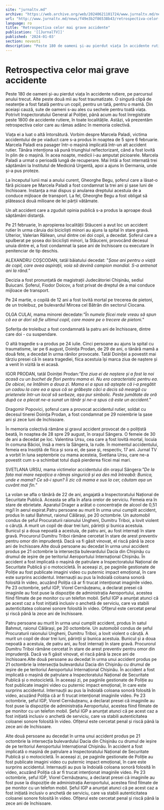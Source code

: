 ```yaml
---
site: "jurnaltv.md"
archive: "https://web.archive.org/web/20240621101724/www.jurnaltv.md/news/f49e3b2f86538b43/retrospectiva-celor-mai-grave-accidente.html"
url: "http://www.jurnaltv.md/news/f49e3b2f86538b43/retrospectiva-celor-mai-grave-accidente.html"
language: ro
title: "Retrospectiva celor mai grave accidente"
publication: '[[JurnalTV]]'
published: '2024-01-03'
section: novosti
description: "Peste 180 de oameni și-au pierdut viața în accidente rutiere, pe parcursul anului trecut. Alte peste două mii au fost traumatizate. O singură clipă de neatenție a fost fatală pentru un copil, pentru un tată, pentru o mamă. Din aceiași cauză, sute de oameni s-au ales cu sechele pentru toată viața. Potrivit Inspectoratului General al Poliției, până acum au fost înregistrate peste 1800 de accidente rutiere, în toate localitățile. Astăzi, vă prezentăm retrospectiva celor care au rămas adânc în memoria colectivă."
---
```


# Retrospectiva celor mai grave accidente

Peste 180 de oameni și-au pierdut viața în accidente rutiere, pe parcursul anului trecut. Alte peste două mii au fost traumatizate. O singură clipă de neatenție a fost fatală pentru un copil, pentru un tată, pentru o mamă. Din aceiași cauză, sute de oameni s-au ales cu sechele pentru toată viața. Potrivit Inspectoratului General al Poliției, până acum au fost înregistrate peste 1800 de accidente rutiere, în toate localitățile. Astăzi, vă prezentăm retrospectiva celor care au rămas adânc în memoria colectivă.

Viața ei a luat o altă întorsătură. Vorbim despre Marcela Paladi, victima accidentului de pe viaduct care s-a produs în noaptea de 5 spre 6 februarie. Marcela Paladi era pasager într-o mașină implicată într-un alt accident rutier. Tânăra intenționa să pună triunghiul reflectorizant, când a fost lovită în plin de o mașină. În acea noapte, medicii i-au amputat picioarele. Marcela Paladi a urmat o perioadă lungă de recuperare. Mai întâi a fost internată trei săptămâni la Institutul de Medicină Urgentă, apoi a ajuns în Germania, unde și-a pus proteze.

La începutul lunii mai a anului curent, Gheorghe Begu, șoferul care a lăsat-o fără picioare pe Marcela Paladi a fost condamnat la trei ani și șase luni de închisoare. Instanța a mai dispus și anularea dreptului acestuia de a conduce mijloace de transport. La fel, Gheorghe Begu a fost obligat să plătească două milioane de lei părții vătămate.

Un alt accident care a zguduit opinia publică s-a produs la aproape două săptămâni distanță.

Pe 21 februarie, în apropierea localității Stăuceni a avut loc un accident rutier în urma căruia doi bicicliști minori au ajuns la spital în stare gravă. Ulterior, Valerian Răilean, unul dintre cei doi copii, a decedat. Șoferul care a spulberat pe șosea doi bicicliști minori, la Stăuceni, provocând decesul unuia dintre ei, a fost condamnat la șase ani de închisoare cu executare în penitenciar de tip deschis.

ALEXANDRU COȘCODAN, tatăl băiatului decedat: "*Șase ani pentru o viață de copil, care avea aspirații, voia să devină campion mondial. S-a antrenat ani la rând."*

Decizia a fost pronunțată de magistrații Judecătoriei Chișinău, sediul Buiucani. Șoferul, Fiodor Doicov, a fost privat de dreptul de a mai conduce mijloace de transport.

Pe 24 martie, o copilă de 12 ani a fost lovită mortal pe trecerea de pietoni, de un troleibuz, pe bulevardul Mircea cel Bătrân din sectorul Ciocana.

OLGA CULAI, mama minorei decedate:*"În numele fiicei mele vreau să spun că ea ar dori să fie ultimul copil, care moare pe o trecere de pietoni."*

Șoferița de troleibuz a fost condamnată la patru ani de închisoare, dintre care doi - cu suspendare.

O altă tragedie s-a produs pe 24 iulie. Cinci persoane au ajuns la spital cu traumatisme, iar pe 6 august, Doinița Prodan, de 29 de ani, o tânără mamă a două fete, a decedat în urma rănilor provocate. Tatăl Doiniței a povestit mai târziu presei că în seara tragediei, fiica acestuia își marca ziua de naștere și a venit în vizită la ei acasă.

IGOR PRODAN, tatăl Doiniței Prodan:*"Era ziua ei de naștere și a fost la noi acasă cu un buchet de flori pentru mama ei. Nu era caracteristic pentru ea. De obicei, ne întâlnim a doua zi. Mama ei a spus să aștepte că i-a pregătit un cadou la care ea a spus că se grăbește căci a decis să meargă cu prietenele într-un local să serbeze, așa pur simbolic. Peste jumătate de oră după ce a plecat ne-a sunat un tânăr și ne-a spus că este un accident."*

Dragomir Popovici, șoferul care a provocat accidentul rutier, soldat cu decesul tinerei Doinița Prodan, a fost condamnat pe 29 noiembrie la șase ani și zece luni de închisoare.

În memoria colectivă rămâne și gravul accident provocat de o polițistă beată, în noaptea de 28 spre 29 august, în orașul Sângera. O femeie de 30 de ani a decedat pe loc. Valentina Ursu, cea care a fost lovită mortal, locuia în comuna Băcioi, însă a mers la Sângera, la rude. În momentul accidentului, femeia era însoțită de fiica și sora ei, de șase și, respectiv, 17 ani. Jurnal TV a vorbit în luna septembrie cu mama acesteia, Svetlana Ursu, care ne-a povestit cum s-a schimbat totul după pierderea fiicei mai mari.

SVETLANA URSU, mama victimelor accidentului din orașul Sângera:*"De la fata mai mare nepoțica a rămas singurică și ea des mă întreabă: Bunica, unde e mama? Ce să-i spun? Îi zic că mama e sus la cer, căutam așa un cuvânt mai fin."*

La volan se afla o tânără de 22 de ani, angajată a Inspectoratului Național de Securitate Publică. Aceasta se afla în afara orelor de serviciu. Femeia era în stare de ebrietate. Aparatul Drager a arătat o concentrație de alcool de 0,51 mg/l în aerul expirat.Patru persoane au murit în urma unui cumplit accident, produs în satul Bahmut, raionul Călărași, pe 20 octombrie. Un automobil condus de șeful Procuraturii raionului Ungheni, Dumitru Triboi, a lovit violent o căruță. A murit un copil de doar trei luni, părinții și bunica acestuia. Bunicul și a doua nepoată a acestuia, de patru ani, au fost internați în stare gravă. Procurorul Dumitru Triboi rămâne cercetat în stare de arest preventiv pentru omor din imprudență. Dacă va fi găsit vinovat, el riscă până la zece ani de închisoare.Alte două persoane au decedat în urma unui accident produs pe 21 octombrie la intersecția bulevardului Dacia din Chișinău cu drumul de ieșire de pe teritoriul Aeroportului Internațional Chișinău. În accident a fost implicată o mașină de patrulare a Inspectoratului Național de Securitate Publică și o motocicletă. În aceeași zi, pe paginile gestionate de Poliție au fost publicate imagini video cu puternic impact emoțional, în care este surprins accidentul. Internauții au pus la îndoială coloana sonoră folosită în video, acuzând Poliția că ar fi trucat intenționat imaginile video. Pe 23 octombrie, șeful IGP, Viorel Cernăuțeanu, a declarat presei că imaginile au fost puse la dispoziție de administrația Aeroportului, acestea fiind filmate de pe monitor cu un telefon mobil. Șeful IGP a anunțat atunci că pe acest caz a fost inițiată inclusiv o anchetă de serviciu, care va stabili autenticitatea coloanei sonore folosită în video. Ofițerul este cercetat penal și riscă până la zece ani de închisoare.

Patru persoane au murit în urma unui cumplit accident, produs în satul Bahmut, raionul Călărași, pe 20 octombrie. Un automobil condus de șeful Procuraturii raionului Ungheni, Dumitru Triboi, a lovit violent o căruță. A murit un copil de doar trei luni, părinții și bunica acestuia. Bunicul și a doua nepoată a acestuia, de patru ani, au fost internați în stare gravă. Procurorul Dumitru Triboi rămâne cercetat în stare de arest preventiv pentru omor din imprudență. Dacă va fi găsit vinovat, el riscă până la zece ani de închisoare.Alte două persoane au decedat în urma unui accident produs pe 21 octombrie la intersecția bulevardului Dacia din Chișinău cu drumul de ieșire de pe teritoriul Aeroportului Internațional Chișinău. În accident a fost implicată o mașină de patrulare a Inspectoratului Național de Securitate Publică și o motocicletă. În aceeași zi, pe paginile gestionate de Poliție au fost publicate imagini video cu puternic impact emoțional, în care este surprins accidentul. Internauții au pus la îndoială coloana sonoră folosită în video, acuzând Poliția că ar fi trucat intenționat imaginile video. Pe 23 octombrie, șeful IGP, Viorel Cernăuțeanu, a declarat presei că imaginile au fost puse la dispoziție de administrația Aeroportului, acestea fiind filmate de pe monitor cu un telefon mobil. Șeful IGP a anunțat atunci că pe acest caz a fost inițiată inclusiv o anchetă de serviciu, care va stabili autenticitatea coloanei sonore folosită în video. Ofițerul este cercetat penal și riscă până la zece ani de închisoare.

Alte două persoane au decedat în urma unui accident produs pe 21 octombrie la intersecția bulevardului Dacia din Chișinău cu drumul de ieșire de pe teritoriul Aeroportului Internațional Chișinău. În accident a fost implicată o mașină de patrulare a Inspectoratului Național de Securitate Publică și o motocicletă. În aceeași zi, pe paginile gestionate de Poliție au fost publicate imagini video cu puternic impact emoțional, în care este surprins accidentul. Internauții au pus la îndoială coloana sonoră folosită în video, acuzând Poliția că ar fi trucat intenționat imaginile video. Pe 23 octombrie, șeful IGP, Viorel Cernăuțeanu, a declarat presei că imaginile au fost puse la dispoziție de administrația Aeroportului, acestea fiind filmate de pe monitor cu un telefon mobil. Șeful IGP a anunțat atunci că pe acest caz a fost inițiată inclusiv o anchetă de serviciu, care va stabili autenticitatea coloanei sonore folosită în video. Ofițerul este cercetat penal și riscă până la zece ani de închisoare.